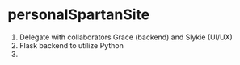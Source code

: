 # personalSpartanSite

1. Delegate with collaborators Grace (backend) and Slykie (UI/UX) 
2. Flask backend to utilize Python
3. 

